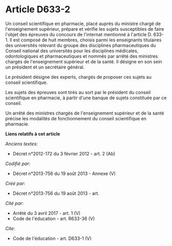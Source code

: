 # Article D633-2

Un conseil scientifique en pharmacie, placé auprès du ministre chargé de l'enseignement supérieur, prépare et vérifie les
sujets susceptibles de faire l'objet des épreuves du concours de l'internat mentionné à l'article D. 633-1. Il est composé de
huit membres, choisis parmi les enseignants titulaires des universités relevant du groupe des disciplines pharmaceutiques du
Conseil national des universités pour les disciplines médicales, odontologiques et pharmaceutiques et nommés par arrêté des
ministres chargés de l'enseignement supérieur et de la santé. Il désigne en son sein un président et un secrétaire général. 

Le président désigne des experts, chargés de proposer ces sujets au conseil scientifique. 

Les sujets des épreuves sont tirés au sort par le président du conseil scientifique en pharmacie, à partir d'une banque de
sujets constituée par ce conseil. 

Un arrêté des ministres chargés de l'enseignement supérieur et de la santé précise les modalités de fonctionnement du conseil
scientifique en pharmacie.

**Liens relatifs à cet article**

_Anciens textes_:

  - Décret n°2012-172 du 3 février 2012 - art. 2 (Ab)

_Codifié par_:

  - Décret n°2013-756 du 19 août 2013 -  Annexe (V)

_Créé par_:

  - Décret n°2013-756 du 19 août 2013 - art.

_Cité par_:

  - Arrêté du 3 avril 2017 - art. 1 (V)
  - Code de l'éducation - art. R633-36 (V)

_Cite_:

  - Code de l'éducation - art. D633-1 (V)
